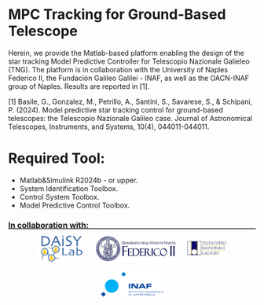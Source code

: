 # MPC Tracking for Ground-Based Telescope
Herein, we provide the Matlab-based platform enabling the design of the star tracking Model Predictive Controller for Telescopio Nazionale Galieleo (TNG). 
The platform is in collaboration with the University of Naples Federico II, the Fundación Galileo Galilei - INAF, as well as the OACN-INAF group of Naples.
Results are reported in [1].


[1] Basile, G., Gonzalez, M., Petrillo, A., Santini, S., Savarese, S., & Schipani, P. (2024). Model predictive star tracking control for ground-based telescopes: the Telescopio Nazionale Galileo case. Journal of Astronomical Telescopes, Instruments, and Systems, 10(4), 044011-044011.

# Required Tool:
- Matlab&Simulink R2024b - or upper.
- System Identification Toolbox.
- Control System Toolbox.
- Model Predictive Control Toolbox.

<p style="font-size:14px">
</p><h3 style="font-size:16px"> In collaboration with:</h3>
<hr style="border: none; border-top: 1px solid #999; margin-top: -20px; margin-bottom: 12px;">

<div style="display:flex; justify-content:center; flex-wrap:wrap; gap:20px;">
  <img src="Images/daisylab_logo.png" alt="Daisylab" width="100"/>
  <img src="Images/unina_logo.png" alt="Unina" width="165"/>
  <img src="Images/FGG.jpeg" alt="FGG" width="85"/>
  <img src="Images/INAF.png" alt="INAF" width="140"/>
</div>

